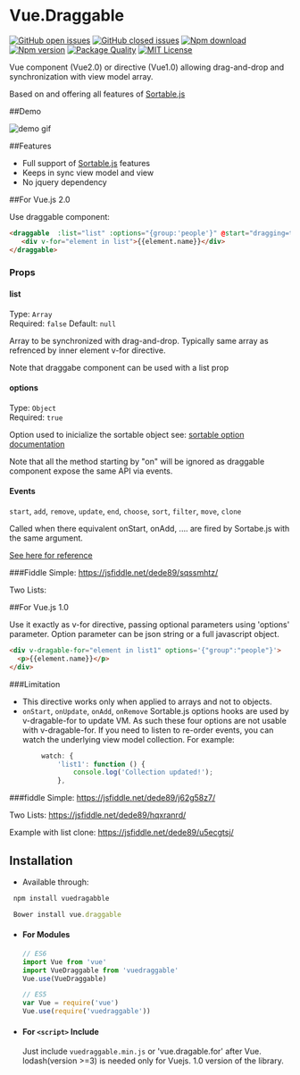 # Vue.Draggable


[![GitHub open issues](https://img.shields.io/github/issues/David-Desmaisons/Vue.Dragable.For.svg?maxAge=2592000)]()
[![GitHub closed issues](https://img.shields.io/github/issues-closed/David-Desmaisons/Vue.Dragable.For.svg?maxAge=2592000)]()
[![Npm download](https://img.shields.io/npm/dt/vuedragablefor.svg?maxAge=2592000)](https://www.npmjs.com/package/vuedragablefor)
[![Npm version](https://img.shields.io/npm/v/vuedragablefor.svg?maxAge=2592000)](https://www.npmjs.com/package/vuedragablefor)
[![Package Quality](http://npm.packagequality.com/shield/vuedragablefor.svg)](http://packagequality.com/#?package=vuedragablefor)
[![MIT License](https://img.shields.io/github/license/David-Desmaisons/Vue.Dragable.For.svg)](https://github.com/David-Desmaisons/Vue.Dragable.For/blob/master/LICENSE)


Vue component (Vue2.0) or directive (Vue1.0) allowing drag-and-drop and synchronization with view model array.

Based on and offering all features of [Sortable.js](https://github.com/RubaXa/Sortable)

##Demo

![demo gif](https://raw.githubusercontent.com/David-Desmaisons/Vue.Dragable.For/master/example.gif)


##Features

* Full support of [Sortable.js](https://github.com/RubaXa/Sortable) features
* Keeps in sync view model and view
* No jquery dependency

##For Vue.js 2.0

Use draggable component:

``` html
<draggable  :list="list" :options="{group:'people'}" @start="dragging=true" @end="dragging=false">
   <div v-for="element in list">{{element.name}}</div>
</draggable>
```

### Props
#### list
Type: `Array`<br>
Required: `false`
Default: `null`

Array to be synchronized with drag-and-drop. Typically same array as refrenced by inner element v-for directive.

Note that draggabe component can be used with a list prop

#### options
Type: `Object`<br>
Required: `true`

Option used to inicialize the sortable object see: [sortable option documentation](https://github.com/RubaXa/Sortable#options)

Note that all the method starting by "on" will be ignored as draggable component expose the same API via events.

#### Events
`start`, `add`, `remove`, `update`, `end`, `choose`, `sort`, `filter`, `move`, `clone`

Called when there equivalent onStart, onAdd, .... are fired by Sortabe.js with the same argument.

[See here for reference](https://github.com/RubaXa/Sortable#event-object-demo)

###Fiddle
Simple:
https://jsfiddle.net/dede89/sqssmhtz/

Two Lists:

##For Vue.js 1.0

Use it exactly as v-for directive, passing optional parameters using 'options' parameter.
Option parameter can be json string or a full javascript object.

  ``` html
  <div v-dragable-for="element in list1" options='{"group":"people"}'>
    <p>{{element.name}}</p>
  </div>
   ```
   
###Limitation

* This directive works only when applied to arrays and not to objects.
* `onStart`, `onUpdate`, `onAdd`, `onRemove` Sortable.js options hooks are used by v-dragable-for to update VM. As such these four options are not usable with v-dragable-for. If you need to listen to re-order events, you can watch the underlying view model collection. For example:
``` js
        watch: {
            'list1': function () {
                console.log('Collection updated!');
            },
```
###fiddle
Simple:
https://jsfiddle.net/dede89/j62g58z7/

Two Lists:
https://jsfiddle.net/dede89/hqxranrd/

Example with list clone:
https://jsfiddle.net/dede89/u5ecgtsj/

## Installation
- Available through:
``` js
 npm install vuedragabble
```
``` js
 Bower install vue.draggable
```
- #### For Modules

  ``` js
  // ES6
  import Vue from 'vue'
  import VueDraggable from 'vuedraggable'
  Vue.use(VueDraggable)

  // ES5
  var Vue = require('vue')
  Vue.use(require('vuedraggable'))
  ```

- #### For `<script>` Include

  Just include `vuedraggable.min.js` or 'vue.dragable.for' after Vue. lodash(version >=3) is needed only for Vuejs. 1.0 version of the library.
